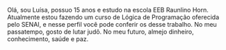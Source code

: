 Olá, sou Luísa, possuo 15 anos e estudo na escola EEB Raunlino Horn.
Atualmente estou fazendo um curso de Lógica de Programação oferecida pelo SENAI, e nesse perfil você pode conferir os desse trabalho.
No meu passatempo, gosto de lutar judô.
No meu futuro, almejo dinheiro, conhecimento, saúde e paz.
